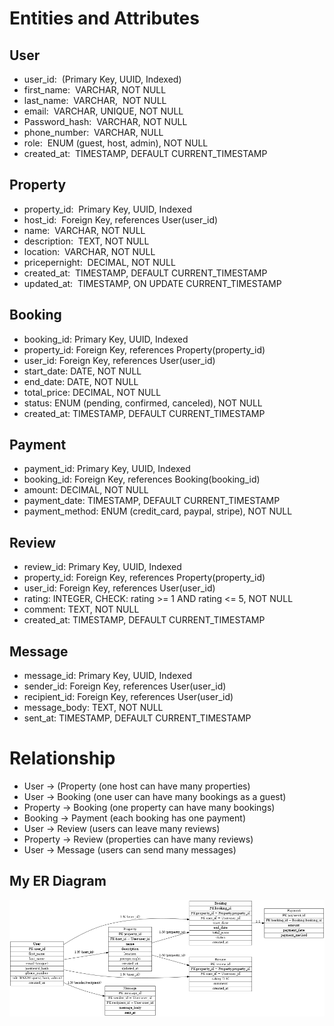 #  Entities and Attributes


## User
* user_id:&nbsp; (Primary Key, UUID, Indexed)
* first_name:&nbsp; VARCHAR, NOT NULL
* last_name: &nbsp;VARCHAR,&nbsp; NOT NULL
* email: &nbsp;VARCHAR, UNIQUE, NOT NULL
* Password_hash:&nbsp; VARCHAR, NOT NULL
* phone_number:&nbsp; VARCHAR, NULL
* role:&nbsp; ENUM (guest, host, admin), NOT NULL
* created_at: &nbsp;TIMESTAMP, DEFAULT CURRENT_TIMESTAMP

  
## Property
* property_id:&nbsp; Primary Key, UUID, Indexed
* host_id:&nbsp; Foreign Key, references User(user_id)
* name:&nbsp; VARCHAR, NOT NULL
* description:&nbsp; TEXT, NOT NULL
* location: &nbsp;VARCHAR, NOT NULL
* pricepernight:&nbsp; DECIMAL, NOT NULL
* created_at: &nbsp;TIMESTAMP, DEFAULT CURRENT_TIMESTAMP
* updated_at: &nbsp;TIMESTAMP, ON UPDATE CURRENT_TIMESTAMP


## Booking
* booking_id: Primary Key, UUID, Indexed
* property_id: Foreign Key, references Property(property_id)
* user_id: Foreign Key, references User(user_id)
* start_date: DATE, NOT NULL
* end_date: DATE, NOT NULL
* total_price: DECIMAL, NOT NULL
* status: ENUM (pending, confirmed, canceled), NOT NULL
* created_at: TIMESTAMP, DEFAULT CURRENT_TIMESTAMP

  
## Payment
* payment_id: Primary Key, UUID, Indexed
* booking_id: Foreign Key, references Booking(booking_id)
* amount: DECIMAL, NOT NULL
* payment_date: TIMESTAMP, DEFAULT CURRENT_TIMESTAMP
* payment_method: ENUM (credit_card, paypal, stripe), NOT NULL

  
## Review
* review_id: Primary Key, UUID, Indexed
* property_id: Foreign Key, references Property(property_id)
* user_id: Foreign Key, references User(user_id)
* rating: INTEGER, CHECK: rating >= 1 AND rating <= 5, NOT NULL
* comment: TEXT, NOT NULL
* created_at: TIMESTAMP, DEFAULT CURRENT_TIMESTAMP

  
## Message
* message_id: Primary Key, UUID, Indexed
* sender_id: Foreign Key, references User(user_id)
* recipient_id: Foreign Key, references User(user_id)
* message_body: TEXT, NOT NULL
* sent_at: TIMESTAMP, DEFAULT CURRENT_TIMESTAMP


# Relationship
* User  → (Property (one host can have many properties)
* User  → Booking (one user can have many bookings as a guest)
* Property →  Booking (one property can have many bookings)
* Booking  →  Payment (each booking has one payment)
* User  →  Review (users can leave many reviews)
* Property  →  Review (properties can have many reviews)
* User  →  Message (users can send many messages)

## My ER Diagram
 ![ERD Diagram](ERD/ERD_Diagram.png)


